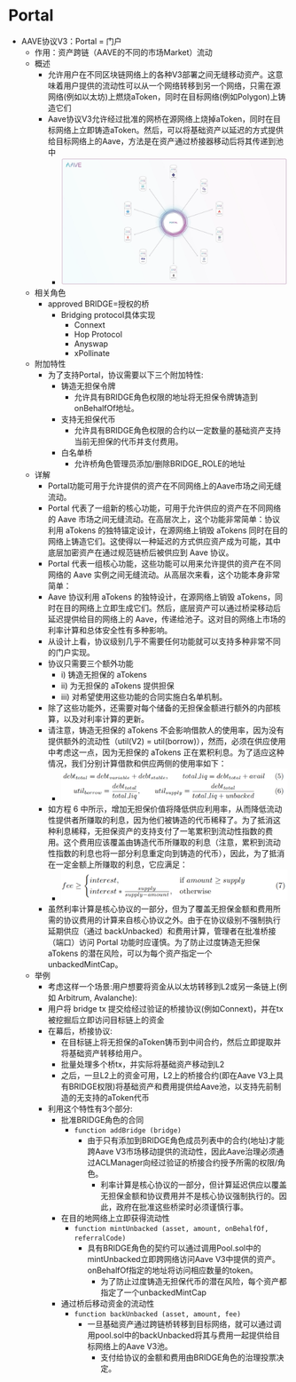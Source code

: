 # Portal

* AAVE协议V3：Portal = 门户 
  * 作用：资产跨链（AAVE的不同的市场Market）流动 
  * 概述 
    * 允许用户在不同区块链网络上的各种V3部署之间无缝移动资产。这意味着用户提供的流动性可以从一个网络转移到另一个网络，只需在源网络(例如以太坊)上燃烧aToken，同时在目标网络(例如Polygon)上铸造它们 
    * Aave协议V3允许经过批准的网桥在源网络上烧掉aToken，同时在目标网络上立即铸造aToken。然后，可以将基础资产以延迟的方式提供给目标网络上的Aave，方法是在资产通过桥接器移动后将其传递到池中
      * ![aave_portal_graph](../../assets/img/aave_portal_graph.png)
  * 相关角色 
    * approved BRIDGE=授权的桥 
      * Bridging protocol具体实现 
        * Connext 
        * Hop Protocol 
        * Anyswap 
        * xPollinate 
  * 附加特性 
    * 为了支持Portal，协议需要以下三个附加特性: 
      * 铸造无担保令牌 
        * 允许具有BRIDGE角色权限的地址将无担保令牌铸造到onBehalfOf地址。 
      * 支持无担保代币 
        * 允许具有BRIDGE角色权限的合约以一定数量的基础资产支持当前无担保的代币并支付费用。 
      * 白名单桥 
        * 允许桥角色管理员添加/删除BRIDGE_ROLE的地址 
  * 详解 
    * Portal功能可用于允许提供的资产在不同网络上的Aave市场之间无缝流动。 
    * Portal 代表了一组新的核心功能，可用于允许供应的资产在不同网络的 Aave 市场之间无缝流动。在高层次上，这个功能非常简单：协议利用 aTokens 的独特锚定设计，在源网络上销毁 aTokens 同时在目的网络上铸造它们。这使得以一种延迟的方式供应资产成为可能，其中底层加密资产在通过规范链桥后被供应到 Aave 协议。 
    * Portal 代表一组核心功能，这些功能可以用来允许提供的资产在不同网络的 Aave 实例之间无缝流动。从高层次来看，这个功能本身非常简单： 
    * Aave 协议利用 aTokens 的独特设计，在源网络上销毁 aTokens，同时在目的网络上立即生成它们。然后，底层资产可以通过桥梁移动后延迟提供给目的网络上的 Aave，传递给池子。这对目的网络上市场的利率计算和总体安全性有多种影响。 
    * 从设计上看，协议级别几乎不需要任何功能就可以支持多种非常不同的门户实现。 
    * 协议只需要三个额外功能 
      * i) 铸造无担保的 aTokens 
      * ii) 为无担保的 aTokens 提供担保 
      * iii) 对希望使用这些功能的合同实施白名单机制。 
    * 除了这些功能外，还需要对每个储备的无担保金额进行额外的内部核算，以及对利率计算的更新。 
    * 请注意，铸造无担保的 aTokens 不会影响借款人的使用率，因为没有提供额外的流动性（util(V2) = util(borrow)），然而，必须在供应使用中考虑这一点，因为无担保的 aTokens 正在累积利息。为了适应这种情况，我们分别计算借款和供应两侧的使用率如下： 
      * ![aave_formula_debt_total_util_borrow](../../assets/img/aave_formula_debt_total_util_borrow.png)
    * 如方程 6 中所示，增加无担保价值将降低供应利用率，从而降低流动性提供者所赚取的利息，因为他们被铸造的代币稀释了。为了抵消这种利息稀释，无担保资产的支持支付了一笔累积到流动性指数的费用。这个费用应该覆盖由铸造代币所赚取的利息（注意，累积到流动性指数的利息也将一部分利息重定向到铸造的代币），因此，为了抵消在一定金额上所赚取的利息，它应满足： 
      * ![aave_formula_fee](../../assets/img/aave_formula_fee.png)
    * 虽然利率计算是核心协议的一部分，但为了覆盖无担保金额和费用所需的协议费用的计算来自核心协议之外。由于在协议级别不强制执行延期供应（通过 backUnbacked）和费用计算，管理者在批准桥接（端口）访问 Portal 功能时应谨慎。为了防止过度铸造无担保 aTokens 的潜在风险，可以为每个资产指定一个 unbackedMintCap。 
  * 举例 
    * 考虑这样一个场景:用户想要将资金从以太坊转移到L2或另一条链上(例如 Arbitrum, Avalanche): 
    * 用户将 bridge tx 提交给经过验证的桥接协议(例如Connext)，并在tx被挖掘后立即访问目标链上的资金 
    * 在幕后，桥接协议: 
      * 在目标链上将无担保的aToken铸币到中间合约，然后立即提取并将基础资产转移给用户。 
      * 批量处理多个桥tx，并实际将基础资产移动到L2 
      * 之后，一旦L2上的资金可用，L2上的桥接合约(即在Aave V3上具有BRIDGE权限)将基础资产和费用提供给Aave池，以支持先前制造的无支持的aToken代币 
    * 利用这个特性有3个部分: 
      * 批准BRIDGE角色的合同 
        * `function addBridge (bridge)`
          * 由于只有添加到BRIDGE角色成员列表中的合约(地址)才能跨Aave V3市场移动提供的流动性，因此Aave治理必须通过ACLManager向经过验证的桥接合约授予所需的权限/角色。 
            * 利率计算是核心协议的一部分，但计算延迟供应以覆盖无担保金额和协议费用并不是核心协议强制执行的。因此，政府在批准这些桥梁时必须谨慎行事。 
      * 在目的地网络上立即获得流动性 
        * `function mintUnbacked (asset, amount, onBehalfOf, referralCode)`
          * 具有BRIDGE角色的契约可以通过调用Pool.sol中的mintUnbacked立即跨网络访问Aave V3中提供的资产。onBehalfOf指定的地址将访问相应数量的token。 
            * 为了防止过度铸造无担保代币的潜在风险，每个资产都指定了一个unbackedMintCap 
      * 通过桥后移动资金的流动性 
        * `function backUnbacked (asset, amount, fee)`
          * 一旦基础资产通过跨链桥转移到目标网络，就可以通过调用pool.sol中的backUnbacked将其与费用一起提供给目标网络上的Aave V3池。 
            * 支付给协议的金额和费用由BRIDGE角色的治理投票决定。 
